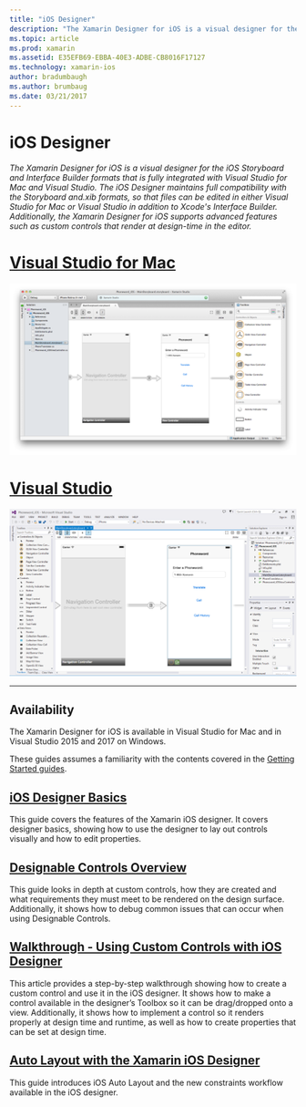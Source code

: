 ```yaml
---
title: "iOS Designer"
description: "The Xamarin Designer for iOS is a visual designer for the iOS Storyboard and Interface Builder formats that is fully integrated with Visual Studio for Mac and Visual Studio. The iOS Designer maintains full compatibility with the Storyboard and.xib formats, so that files can be edited in either Visual Studio for Mac or Visual Studio in addition to Xcode's Interface Builder. Additionally, the Xamarin Designer for iOS supports advanced features such as custom controls that render at design-time in the editor."
ms.topic: article
ms.prod: xamarin
ms.assetid: E35EFB69-EBBA-40E3-ADBE-CB8016F17127
ms.technology: xamarin-ios
author: bradumbaugh
ms.author: brumbaug
ms.date: 03/21/2017
---
```


# iOS Designer

_The Xamarin Designer for iOS is a visual designer for the iOS Storyboard and Interface Builder formats that is fully integrated with Visual Studio for Mac and Visual Studio. The iOS Designer maintains full compatibility with the Storyboard and.xib formats, so that files can be edited in either Visual Studio for Mac or Visual Studio in addition to Xcode's Interface Builder. Additionally, the Xamarin Designer for iOS supports advanced features such as custom controls that render at design-time in the editor._

# [Visual Studio for Mac](#tab/vsmac)


[![](images/designer-new1.png "The iOS Designer")](images/designer-new1.png)


# [Visual Studio](#tab/vswin)


[![](images/designer-vs.png "The iOS Designer")](images/designer-vs.png)


-----

## Availability

The Xamarin Designer for iOS is available in Visual Studio for Mac and in Visual Studio 2015 and 2017 on Windows.

These guides assumes a familiarity with the contents covered in the [Getting Started guides](~/ios/get-started/index.md).


## [iOS Designer Basics](introduction.md)

This guide covers the features of the Xamarin iOS designer. It covers designer basics, showing how to use the designer to lay out controls visually and how to edit properties.

##  [Designable Controls Overview](ios-designable-controls-overview.md)

This guide looks in depth at custom controls, how they are created and what requirements they must meet to be rendered on the design surface. Additionally, it shows how to debug common issues that can occur when using Designable Controls.

##  [Walkthrough - Using Custom Controls with iOS Designer](ios-designable-controls-walkthrough.md)

This article provides a step-by-step walkthrough showing how to create a custom control and use it in the iOS designer. It shows how to make a control available in the designer’s Toolbox so it can be drag/dropped onto a view. Additionally, it shows how to implement a control so it renders properly at design time and runtime, as well as how to create properties that can be set at design time.

##  [Auto Layout with the Xamarin iOS Designer](designer-auto-layout.md)

This guide introduces iOS Auto Layout and the new constraints workflow available in the iOS designer.

